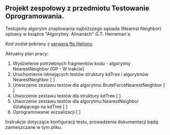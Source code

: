 Projekt zespołowy z przedmiotu Testowanie Oprogramowania.
-----------------------------------

Testujemy algorytm znajdowania najbliższego sąsiada (Nearest Neighbor) opisany w książce "Algorytmy. Almanach" G.T. Heineman'a

Kod został pobrany z [serwera ftp Helionu](ftp://ftp.helion.pl/przyklady/algalm.zip)

Aktualny plan pracy:

1.  Wydzielenie potrzebnych fragmentów kodu - algorytmy NearestNeighbor [GP - W trakcie]
2.  Uruchomienie istniejących testów struktury kdTree i algorytmów NearestNeighbor [ ]
3.  Utworzenie zestawu testów dla algorytmu BruteForceNearestNeighbor [ ]
4.  Utworzenie zestawu testów dla struktury kdTree [ ]
5.  Utworzenie zestawu testów dla algorytmu NearestNeighbor działającego na kdTree [ ]
6.  Oprogramowanie wizualizacji [ ]

Instrukcje dotyczące konfiguracji testu, prowadzenia dokumentacji będą zamieszczane w tym pliku.
